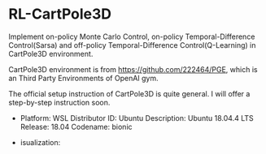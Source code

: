 # RL-CartPole3D
Implement on-policy Monte Carlo Control, on-policy Temporal-Difference Control(Sarsa) and off-policy Temporal-Difference Control(Q-Learning) in CartPole3D environment.

CartPole3D environment is from https://github.com/222464/PGE, which is an Third Party Environments of OpenAI gym.

The official setup instruction of CartPole3D is quite general. I will offer a step-by-step instruction soon. 
- Platform: WSL 
  Distributor ID: Ubuntu
  Description:    Ubuntu 18.04.4 LTS
  Release:        18.04
  Codename:       bionic
  
 
 
 
- isualization:
  
